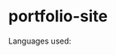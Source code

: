 # portfolio-site
<!-- This site has contain my personal picture. As well as 5 projects that I have worked on
during the TTP bootcamp. Each project has a name, a small discription, a picture as well as a link that takes you directly to the github repo where it was stored. -->

<!-- Roadmap:
Has a homepage with a logo my name and a picure.
Blog section where you add blogs


Prerequisites:
create a conda environment
activate the envirnment
make sure python 3.8 is installed
once you have the file structure you add the following command
python manage.py runserver -->

Languages used:

